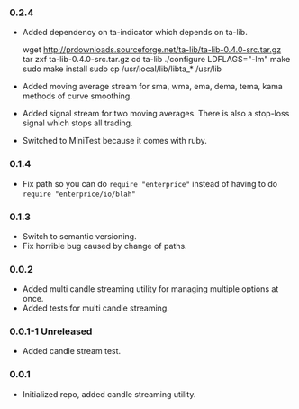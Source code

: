 ### 0.2.4

* Added dependency on ta-indicator which depends on ta-lib.


    wget http://prdownloads.sourceforge.net/ta-lib/ta-lib-0.4.0-src.tar.gz
    tar zxf ta-lib-0.4.0-src.tar.gz
    cd ta-lib
    ./configure LDFLAGS="-lm"
    make
    sudo make install
    sudo cp /usr/local/lib/libta_* /usr/lib


* Added moving average stream for sma, wma, ema, dema, tema, kama methods of curve smoothing.
* Added signal stream for two moving averages. There is also a stop-loss signal which stops all trading.
* Switched to MiniTest because it comes with ruby.

### 0.1.4

* Fix path so you can do `require "enterprice"` instead of having to do `require "enterprice/io/blah"`

### 0.1.3

* Switch to semantic versioning.
* Fix horrible bug caused by change of paths.

### 0.0.2

* Added multi candle streaming utility for managing multiple options at once.
* Added tests for multi candle streaming.

### 0.0.1-1 Unreleased

* Added candle stream test.

### 0.0.1

* Initialized repo, added candle streaming utility.

